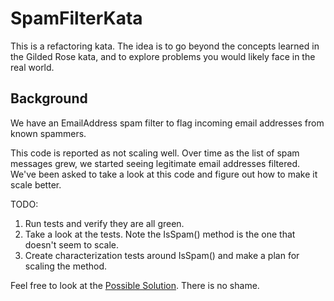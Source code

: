 # SpamFilterKata

This is a refactoring kata.  The idea is to go beyond the concepts learned in the Gilded Rose kata, and to explore problems you would likely face in 
the real world.

## Background
We have an EmailAddress spam filter to flag incoming email addresses from known spammers.

This code is reported as not scaling well.  Over time as the list of spam messages grew, we started seeing legitimate email addresses filtered.  
We've been asked to take a look at this code and figure out how to make it scale better.

TODO:

1) Run tests and verify they are all green.
2) Take a look at the tests.  Note the IsSpam() method is the one that doesn't seem to scale.
3) Create characterization tests around IsSpam() and make a plan for scaling the method.

Feel free to look at the [Possible Solution](PossibleSolution.md).  There is no shame.
